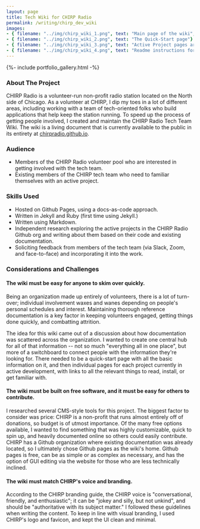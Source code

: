 ```yaml
---
layout: page
title: Tech Wiki for CHIRP Radio
permalink: /writing/chirp_dev_wiki
images:
- { filename: "../img/chirp_wiki_1.png", text: "Main page of the wiki", hero: true}
- { filename: "../img/chirp_wiki_2.png", text: "The Quick-Start page"}
- { filename: "../img/chirp_wiki_3.png", text: "Active Project pages are nested under their own category"}
- { filename: "../img/chirp_wiki_4.png", text: "Readme instructions for contributing to the wiki"}
---
```


{%- include portfolio_gallery.html -%}

### About The Project
CHIRP Radio is a volunteer-run non-profit radio station located on the North side of Chicago. As a volunteer at CHIRP, I dip my toes in a lot of different areas, including working with a team of tech-oriented folks who build applications that help keep the station running. To speed up the process of getting people involved, I created and maintain the CHIRP Radio Tech Team Wiki. The wiki is a living document that is currently available to the public in its entirety at [chirpradio.github.io](https://chirpradio.github.io/).

### Audience
* Members of the CHIRP Radio volunteer pool who are interested in getting involved with the tech team.
* Existing members of the CHIRP tech team who need to familiar themselves with an active project.

### Skills Used
* Hosted on Github Pages, using a docs-as-code approach.
* Written in Jekyll and Ruby (first time using Jekyll.)
* Written using Markdown.
* Independent research exploring the active projects in the CHIRP Radio Github org and writing about them based on their code and existing documentation.
* Soliciting feedback from members of the tech team (via Slack, Zoom, and face-to-face) and incorporating it into the work.

### Considerations and Challenges

#### The wiki must be easy for anyone to skim over quickly.
Being an organization made up entirely of volunteers, there is a lot of turn-over; individual involvement waxes and wanes depending on people's personal schedules and interest. Maintaining thorough reference documentation is a key factor in keeping volunteers engaged, getting things done quickly, and combatting attrition.

The idea for this wiki came out of a discussion about how documentation was scattered across the organization. I wanted to create one central hub for all of that information -- not so much "everything all in one place", but more of a switchboard to connect people with the information they're looking for. There needed to be a quick-start page with all the basic information on it, and then individual pages for each project currently in active development, with links to all the relevant things to read, install, or get familiar with.

#### The wiki must be built on free software, and it must be easy for others to contribute.
I researched several CMS-style tools for this project. The biggest factor to consider was price: CHIRP is a non-profit that runs almost entirely off of donations, so budget is of utmost importance. Of the many free options available, I wanted to find something that was highly customizable, quick to spin up, and heavily documented online so others could easily contribute. CHIRP has a Github organization where existing documentation was already located, so I ultimately chose Github pages as the wiki's home. Github pages is free, can be as simple or as complex as necessary, and has the option of GUI editing via the website for those who are less technically inclined.

#### The wiki must match CHIRP's voice and branding.
According to the CHIRP branding guide, the CHIRP voice is "conversational, friendly, and enthusiastic"; it can be "jokey and silly, but not unkind", and should be "authoritative with its subject matter." I followed these guidelines when writing the content. To keep in line with visual branding, I used CHIRP's logo and favicon, and kept the UI clean and minimal.